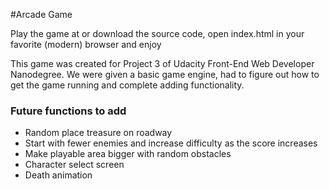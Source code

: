 #Arcade Game

Play the game at  or download the source code, open index.html in your favorite (modern) browser and enjoy

This game was created for Project 3 of Udacity Front-End Web Developer Nanodegree.  We were given a basic game engine, had to figure out how to get the game running and complete adding functionality.

### Future functions to add
- Random place treasure on roadway
- Start with fewer enemies and increase difficulty as the score increases
- Make playable area bigger with random obstacles
- Character select screen
- Death animation